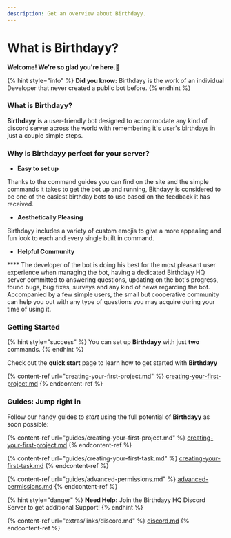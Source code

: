 ```yaml
---
description: Get an overview about Birthdayy.
---
```


# What is Birthdayy?

**Welcome! We're so glad you're here.💖**

{% hint style="info" %}
**Did you know:** Birthdayy is the work of an individual Developer that never created a public bot before.
{% endhint %}

### What is Birthdayy?

**Birthdayy** is a user-friendly bot designed to accommodate any kind of discord server across the world with remembering it's user's birthdays in just a couple simple steps.

### Why is Birthdayy perfect for your server?

* **Easy to set up**&#x20;

&#x20;             Thanks to the command guides you can find on the site and the simple commands it takes to get the bot up and running, Bithdayy is considered to be one of the easiest birthday bots to use based on the feedback it has received.&#x20;

* **Aesthetically Pleasing**

&#x20;             Birthdayy includes a variety of custom emojis to give a more appealing and fun look to each and every single built in command.

* **Helpful Community**

&#x20;                ****                 The developer of the bot is doing his best for the most pleasant user experience when managing the bot, having a dedicated Birthdayy HQ server committed to answering questions, updating on the bot's progress, found bugs, bug fixes, surveys and any kind of news regarding the bot. Accompanied by a few simple users, the small but cooperative community can help you out with any type of questions you may acquire during your time of using it.&#x20;

### Getting Started

{% hint style="success" %}
You can set up **Birthdayy** with just **two** commands.
{% endhint %}

Check out the **quick start** page to learn how to get started with **Birthdayy**

{% content-ref url="creating-your-first-project.md" %}
[creating-your-first-project.md](creating-your-first-project.md)
{% endcontent-ref %}

### Guides: Jump right in

Follow our handy guides to _start_ using the full potential of **Birthdayy** as soon possible:

{% content-ref url="guides/creating-your-first-project.md" %}
[creating-your-first-project.md](guides/creating-your-first-project.md)
{% endcontent-ref %}

{% content-ref url="guides/creating-your-first-task.md" %}
[creating-your-first-task.md](guides/creating-your-first-task.md)
{% endcontent-ref %}

{% content-ref url="guides/advanced-permissions.md" %}
[advanced-permissions.md](guides/advanced-permissions.md)
{% endcontent-ref %}

{% hint style="danger" %}
**Need Help:** Join the Birthdayy HQ Discord Server to get additional Support!
{% endhint %}

{% content-ref url="extras/links/discord.md" %}
[discord.md](extras/links/discord.md)
{% endcontent-ref %}
